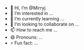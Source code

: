 - 👋 Hi, I’m @Mirryj
- 👀 I’m interested in ...
- 🌱 I’m currently learning ...
- 💞️ I’m looking to collaborate on ...
- 📫 How to reach me ...
- 😄 Pronouns: ...
- ⚡ Fun fact: ...

<!---
Mirryj/Mirryj is a ✨ special ✨ repository because its `README.md` (this file) appears on your GitHub profile.
You can click the Preview link to take a look at your changes.
--->
